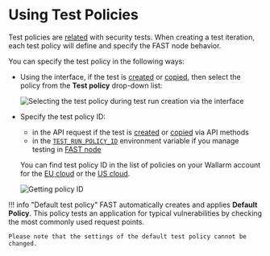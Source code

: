 [img-set-policy-in-gui]:    ../../../images/fast/operations/common/test-policy/overview/tr-gui-set-policy.png
[img-get-policy-id]:        ../../../images/fast/operations/common/test-policy/overview/get-policy-id.png

[doc-pol-tr-relations]:     ../internals.md#fast-test-policy
[doc-tr-creation-gui]:      ../create-testrun.md#creating-a-test-run-via-web-interface
[doc-tr-creation-api]:      ../create-testrun.md#creating-a-test-run-via-api
[doc-tr-copying-gui]:       ../copy-testrun.md#copying-a-test-run-via-web-interface
[doc-tr-copying-api]:       ../copy-testrun.md#copying-a-test-run-via-an-api

[doc-ci-mode]:              ../../poc/integration-overview-ci-mode.md
[doc-tr-pid-envvar]:        ../../poc/ci-mode-testing.md#environment-variables-in-testing-mode

[link-pol-list-eu]:         https://my.wallarm.com/testing/policies/     
[link-pol-list-us]:         https://us1.my.wallarm.com/testing/policies/


# Using Test Policies

Test policies are [related][doc-pol-tr-relations] with security tests. When creating a test iteration, each test policy will define and specify the FAST node behavior. 

You can specify the test policy in the following ways:

* Using the interface, if the test is [created][doc-tr-creation-gui] or [copied][doc-tr-copying-gui], then select the policy from the **Test policy** drop-down list:

    ![Selecting the test policy during test run creation via the interface][img-set-policy-in-gui]

* Specify the test policy ID:
    * in the API request if the test is [created][doc-tr-creation-api] or [copied][doc-tr-copying-api] via API methods
    * in the [`TEST_RUN_POLICY_ID`][doc-tr-pid-envvar] environment variable if you manage testing in [FAST node][doc-ci-mode]
        
    You can find test policy ID in the list of policies on your Wallarm account for the [EU cloud][link-pol-list-eu] or the [US cloud][link-pol-list-us].

    ![Getting policy ID][img-get-policy-id]

!!! info "Default test policy"
    FAST automatically creates and applies **Default Policy**. This policy tests an application for typical vulnerabilities by checking the most commonly used request points.

    Please note that the settings of the default test policy cannot be changed.